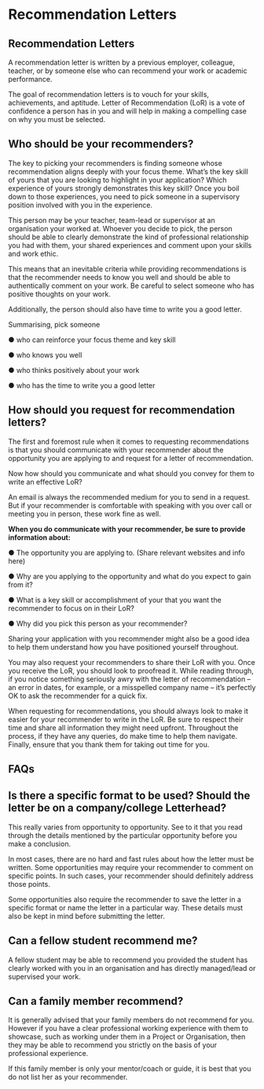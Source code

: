 # Recommendation Letters

## Recommendation Letters

 A recommendation letter is written by a previous employer, colleague, teacher, or by someone else who can recommend your work or academic performance.

The goal of recommendation letters is to vouch for your skills, achievements, and aptitude. Letter of Recommendation \(LoR\) is a vote of confidence a person has in you and will help in making a compelling case on why you must be selected.

## **Who should be your recommenders?**

The key to picking your recommenders is finding someone whose recommendation aligns deeply with your focus theme. What’s the key skill of yours that you are looking to highlight in your application? Which experience of yours strongly demonstrates this key skill? Once you boil down to those experiences, you need to pick someone in a supervisory position involved with you in the experience.

This person may be your teacher, team-lead or supervisor at an organisation your worked at. Whoever you decide to pick, the person should be able to clearly demonstrate the kind of professional relationship you had with them, your shared experiences and comment upon your skills and work ethic.

This means that an inevitable criteria while providing recommendations is that the recommender needs to know you well and should be able to authentically comment on your work. Be careful to select someone who has positive thoughts on your work.

Additionally, the person should also have time to write you a good letter.

Summarising, pick someone

●      who can reinforce your focus theme and key skill

●      who knows you well

●      who thinks positively about your work

●      who has the time to write you a good letter

## **How should you request for recommendation letters?**

The first and foremost rule when it comes to requesting recommendations is that you should communicate with your recommender about the opportunity you are applying to and request for a letter of recommendation.

Now how should you communicate and what should you convey for them to write an effective LoR?

An email is always the recommended medium for you to send in a request. But if your recommender is comfortable with speaking with you over call or meeting you in person, these work fine as well.

**When you do communicate with your recommender, be sure to provide information about:**

●      The opportunity you are applying to. \(Share relevant websites and info here\)

●      Why are you applying to the opportunity and what do you expect to gain from it?

●      What is a key skill or accomplishment of your that you want the recommender to focus on in their LoR?

●      Why did you pick this person as your recommender?

Sharing your application with you recommender might also be a good idea to help them understand how you have positioned yourself throughout.

You may also request your recommenders to share their LoR with you. Once you receive the LoR, you should look to proofread it. While reading through, if you notice something seriously awry with the letter of recommendation – an error in dates, for example, or a misspelled company name – it’s perfectly OK to ask the recommender for a quick fix.

When requesting for recommendations, you should always look to make it easier for your recommender to write in the LoR. Be sure to respect their time and share all information they might need upfront. Throughout the process, if they have any queries, do make time to help them navigate. Finally, ensure that you thank them for taking out time for you.

## **FAQs**

## **Is there a specific format to be used? Should the letter be on a company/college Letterhead?**

This really varies from opportunity to opportunity. See to it that you read through the details mentioned by the particular opportunity before you make a conclusion.

In most cases, there are no hard and fast rules about how the letter must be written. Some opportunities may require your recommender to comment on specific points. In such cases, your recommender should definitely address those points.

Some opportunities also require the recommender to save the letter in a specific format or name the letter in a particular way. These details must also be kept in mind before submitting the letter.

## **Can a fellow student recommend me?**

A fellow student may be able to recommend you provided the student has clearly worked with you in an organisation and has directly managed/lead or supervised your work.

## **Can a family member recommend?**

It is generally advised that your family members do not recommend for you. However if you have a clear professional working experience with them to showcase, such as working under them in a Project or Organisation, then they may be able to recommend you strictly on the basis of your professional experience.

If this family member is only your mentor/coach or guide, it is best that you do not list her as your recommender.

